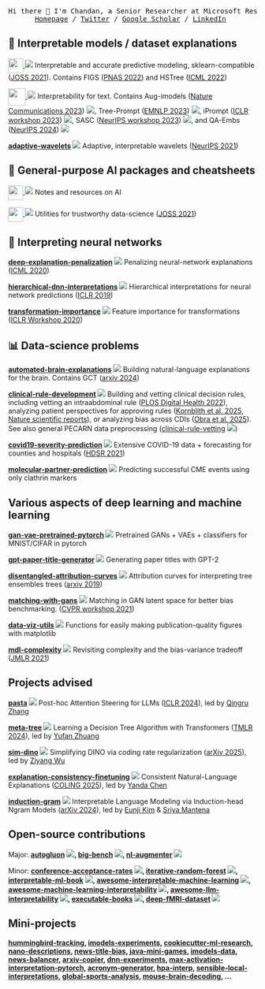 <p>
  <pre align="center">
Hi there 👋 I'm Chandan, a Senior Researcher at Microsoft Research working on interpretable machine learning.
<a href="https://csinva.io/">Homepage</a> / <a href="https://twitter.com/csinva">Twitter</a> / <a href="https://scholar.google.com/citations?hl=en&user=vPYz4QwAAAAJ">Google Scholar</a> / <a href="https://www.linkedin.com/in/csinva/">LinkedIn</a> </pre>
</p>

## 🌳 Interpretable models / dataset explanations

<a href="https://github.com/csinva/imodels"><img align="center" style="height:30px;" src="https://csinva.io/imodels/img/imodels_logo.svg?sanitize=True"> </img></a> **![](https://img.shields.io/github/stars/csinva/imodels?color=%23EEE&style=flat-square&label=%E2%AD%90&labelColor=%23EEE)** Interpretable and accurate predictive modeling, sklearn-compatible ([JOSS 2021](https://joss.theoj.org/papers/10.21105/joss.03192)). Contains FIGS ([PNAS 2022](https://arxiv.org/abs/2201.11931)) and HSTree ([ICML 2022](https://arxiv.org/abs/2202.00858))

<a href="https://github.com/csinva/imodelsX"><img align="center" style="height:35px;" src="https://csinva.io/imodelsX/imodelsx_logo.svg?sanitize=True"> </img></a> **![](https://img.shields.io/github/stars/csinva/imodelsX?color=%23EEE&style=flat-square&label=%E2%AD%90&labelColor=%23EEE)** Interpretability for text. Contains Aug-imodels ([Nature Communications 2023](https://arxiv.org/abs/2209.11799)) ![](https://img.shields.io/github/stars/microsoft/augmented-interpretable-models?color=%23EEE&style=flat-square&label=%E2%AD%90&labelColor=%23EEE), Tree-Prompt ([EMNLP 2023](https://arxiv.org/abs/2310.14034)) ![](https://img.shields.io/github/stars/csinva/tree-prompt?color=%23EEE&style=flat-square&label=%E2%AD%90&labelColor=%23EEE), iPrompt ([ICLR workshop 2023](https://arxiv.org/abs/2210.01848)) ![](https://img.shields.io/github/stars/csinva/interpretable-autoprompting?color=%23EEE&style=flat-square&label=%E2%AD%90&labelColor=%23EEE), SASC ([NeurIPS workshop 2023](https://arxiv.org/abs/2305.09863)) ![](https://img.shields.io/github/stars/microsoft/automated-explanations?color=%23EEE&style=flat-square&label=%E2%AD%90&labelColor=%23EEE), and QA-Embs ([NeurIPS 2024](https://arxiv.org/abs/2405.16714)) ![](https://img.shields.io/github/stars/csinva/interpretable-embeddings?color=%23EEE&style=flat-square&label=%E2%AD%90&labelColor=%23EEE)

**[adaptive-wavelets](https://github.com/Yu-Group/adaptive-wavelet-distillation) ![](https://img.shields.io/github/stars/Yu-Group/adaptive-wavelet-distillation?color=%23EEE&style=flat-square&label=%E2%AD%90&labelColor=%23EEE)** Adaptive, interpretable wavelets ([NeurIPS 2021](https://arxiv.org/abs/2107.09145))

## 🤖 General-purpose AI packages and cheatsheets

<a href="https://github.com/csinva/csinva.github.io"><img align="center" style="height:30px;" src="https://csinva.io/blog/compiled_notes/_build/html//_static/logo.png"> </img></a> **![](https://img.shields.io/github/stars/csinva/csinva.github.io?color=%23EEE&style=flat-square&label=%E2%AD%90&labelColor=%23EEE)** Notes and resources on AI

<a href="https://github.com/Yu-Group/veridical-flow"><img align="center" style="height:30px;" src="https://yu-group.github.io/veridical-flow/logo_vflow_straight.png"> </img></a> **![](https://img.shields.io/github/stars/Yu-Group/pcs-pipeline?color=%23EEE&style=flat-square&label=%E2%AD%90&labelColor=%23EEE)** Utilities for trustworthy data-science ([JOSS 2021](https://joss.theoj.org/papers/10.21105/joss.03895))

## 🧠 Interpreting neural networks

**[deep-explanation-penalization](https://github.com/laura-rieger/deep-explanation-penalization) ![](https://img.shields.io/github/stars/laura-rieger/deep-explanation-penalization?color=%23EEE&style=flat-square&label=%E2%AD%90&labelColor=%23EEE)** Penalizing neural-network explanations ([ICML 2020](https://arxiv.org/abs/1909.13584))

**[hierarchical-dnn-interpretations](https://github.com/csinva/hierarchical-dnn-interpretations) ![](https://img.shields.io/github/stars/csinva/hierarchical-dnn-interpretations?color=%23EEE&style=flat-square&label=%E2%AD%90&labelColor=%23EEE)** Hierarchical interpretations for neural network predictions ([ICLR 2019](https://arxiv.org/abs/1806.05337))

**[transformation-importance](https://github.com/csinva/transformation-importance) ![](https://img.shields.io/github/stars/csinva/transformation-importance?color=%23EEE&style=flat-square&label=%E2%AD%90&labelColor=%23EEE)** Feature importance for transformations ([ICLR Workshop 2020](https://arxiv.org/abs/2003.01926))


## 📊 Data-science problems

**[automated-brain-explanations](https://github.com/microsoft/automated-brain-explanations) ![](https://img.shields.io/github/stars/microsoft/automated-brain-explanations?color=%23EEE&style=flat-square&label=%E2%AD%90&labelColor=%23EEE)** Building natural-language explanations for the brain. Contains GCT ([arxiv 2024](https://arxiv.org/abs/2410.00812))

**[clinical-rule-development](https://github.com/csinva/clinical-rule-development) ![](https://img.shields.io/github/stars/csinva/clinical-rule-development?color=%23EEE&style=flat-square&label=%E2%AD%90&labelColor=%23EEE)** Building and vetting clinical decision rules, including vetting an intraabdominal rule ([PLOS Digital Health 2022](https://journals.plos.org/digitalhealth/article?id=10.1371/journal.pdig.0000076)), analyzing patient perspectives for approving rules (<a href="https://www.nature.com/articles/s41598-025-89996-w">Kornblith et al. 2025, Nature scientific reports</a>), or analyzing bias across CDIs (<a href="https://www.medrxiv.org/content/10.1101/2025.02.12.25320965v1">Obra et al. 2025</a>). See also general PECARN data preprocessing ([clinical-rule-vetting](https://github.com/Yu-Group/rule-stress-testing) ![](https://img.shields.io/github/stars/Yu-Group/rule-stress-testing?color=%23EEE&style=flat-square&label=%E2%AD%90&labelColor=%23EEE))

**[covid19-severity-prediction](https://github.com/Yu-Group/covid19-severity-prediction) ![](https://img.shields.io/github/stars/Yu-Group/covid19-severity-prediction?color=%23EEE&style=flat-square&label=%E2%AD%90&labelColor=%23EEE)** Extensive COVID-19 data + forecasting for counties and hospitals ([HDSR 2021](https://hdsr.mitpress.mit.edu/pub/p6isyf0g/release/4))

**[molecular-partner-prediction](https://github.com/Yu-Group/molecular-partner-prediction) ![](https://img.shields.io/github/stars/csinva/auxilin-prediction?color=%23EEE&style=flat-square&label=%E2%AD%90&labelColor=%23EEE)** Predicting successful CME events using only clathrin markers


## Various aspects of deep learning and machine learning

**[gan-vae-pretrained-pytorch](https://github.com/csinva/gan-vae-pretrained-pytorch) ![](https://img.shields.io/github/stars/csinva/gan-vae-pretrained-pytorch?color=%23EEE&style=flat-square&label=%E2%AD%90&labelColor=%23EEE)** Pretrained GANs + VAEs + classifiers for MNIST/CIFAR in pytorch

**[gpt-paper-title-generator](https://github.com/csinva/gpt-paper-title-generator) ![](https://img.shields.io/github/stars/csinva/gpt2-paper-title-generator?color=%23EEE&style=flat-square&label=%E2%AD%90&labelColor=%23EEE)** Generating paper titles with GPT-2

**[disentangled-attribution-curves](https://github.com/csinva/disentangled-attribution-curves) ![](https://img.shields.io/github/stars/csinva/disentangled-attribution-curves?color=%23EEE&style=flat-square&label=%E2%AD%90&labelColor=%23EEE)** Attribution curves for interpreting tree ensembles trees ([arxiv 2019](https://arxiv.org/abs/1905.07631))

**[matching-with-gans](https://github.com/csinva/matching-with-gans) ![](https://img.shields.io/github/stars/csinva/matching-with-gans?color=%23EEE&style=flat-square&label=%E2%AD%90&labelColor=%23EEE)** Matching in GAN latent space for better bias benchmarking. ([CVPR workshop 2021](https://arxiv.org/abs/2103.13455))

**[data-viz-utils](https://github.com/csinva/data-viz-utils) ![](https://img.shields.io/github/stars/csinva/data-viz-utils?color=%23EEE&style=flat-square&label=%E2%AD%90&labelColor=%23EEE)** Functions for easily making publication-quality figures with matplotlib

**[mdl-complexity](https://github.com/csinva/mdl-complexity) ![](https://img.shields.io/github/stars/csinva/mdl-complexity?color=%23EEE&style=flat-square&label=%E2%AD%90&labelColor=%23EEE)** Revisiting complexity and the bias-variance tradeoff ([JMLR 2021](https://arxiv.org/abs/2006.10189))

## Projects advised

**[pasta](https://github.com/QingruZhang/PASTA) ![](https://img.shields.io/github/stars/QingruZhang/PASTA?color=%23EEE&style=flat-square&label=%E2%AD%90&labelColor=%23EEE)** Post-hoc Attention Steering for LLMs ([ICLR 2024](https://arxiv.org/abs/2311.02262)), led by [Qingru Zhang](https://github.com/QingruZhang)

**[meta-tree](https://github.com/EvanZhuang/MetaTree) ![](https://img.shields.io/github/stars/EvanZhuang/MetaTree?color=%23EEE&style=flat-square&label=%E2%AD%90&labelColor=%23EEE)** Learning a Decision Tree Algorithm with Transformers ([TMLR 2024](https://arxiv.org/abs/2402.03774)), led by [Yufan Zhuang](https://github.com/EvanZhuang)

**[sim-dino](https://github.com/RobinWu218/SimDINO) ![](https://img.shields.io/github/stars/RobinWu218/SimDINO?color=%23EEE&style=flat-square&label=%E2%AD%90&labelColor=%23EEE)** Simplifying DINO via coding rate regularization ([arXiv 2025](https://arxiv.org/abs/2502.10385)), led by [Ziyang Wu](https://github.com/RobinWu218)

**[explanation-consistency-finetuning](https://github.com/yandachen/explanation-consistency-finetuning) ![](https://img.shields.io/github/stars/yandachen/explanation-consistency-finetuning?color=%23EEE&style=flat-square&label=%E2%AD%90&labelColor=%23EEE)**  Consistent Natural-Language Explanations ([COLING 2025](https://arxiv.org/abs/2401.13986)), led by [Yanda Chen](https://github.com/yandachen)

**[induction-gram](https://github.com/ejkim47/induction-gram) ![](https://img.shields.io/github/stars/ejkim47/induction-gram?color=%23EEE&style=flat-square&label=%E2%AD%90&labelColor=%23EEE)**  Interpretable Language Modeling via Induction-head Ngram Models ([arXiv 2024](https://arxiv.org/abs/2401.13986)), led by [Eunji Kim](https://github.com/ejkim47) & [Sriya Mantena](https://github.com/SriyaM)


## Open-source contributions

Major: **[autogluon](https://github.com/awslabs/autogluon) ![](https://img.shields.io/github/stars/awslabs/autogluon?color=%23EEE&style=flat-square&label=%E2%AD%90&labelColor=%23EEE), [big-bench](https://github.com/google/BIG-bench) ![](https://img.shields.io/github/stars/google/BIG-bench?color=%23EEE&style=flat-square&label=%E2%AD%90&labelColor=%23EEE), [nl-augmenter](https://github.com/GEM-benchmark/NL-Augmenter) ![](https://img.shields.io/github/stars/GEM-benchmark/NL-Augmenter?color=%23EEE&style=flat-square&label=%E2%AD%90&labelColor=%23EEE)**

Minor: **[conference-acceptance-rates](https://github.com/lixin4ever/Conference-Acceptance-Rate) ![](https://img.shields.io/github/stars/lixin4ever/Conference-Acceptance-Rate?color=%23EEE&style=flat-square&label=%E2%AD%90&labelColor=%23EEE), [iterative-random-forest](https://github.com/Yu-Group/iterative-Random-Forest) ![](https://img.shields.io/github/stars/Yu-Group/iterative-Random-Forest?color=%23EEE&style=flat-square&label=%E2%AD%90&labelColor=%23EEE), [interpretable-ml-book](https://github.com/christophM/interpretable-ml-book) ![](https://img.shields.io/github/stars/christophM/interpretable-ml-book?color=%23EEE&style=flat-square&label=%E2%AD%90&labelColor=%23EEE), [awesome-interpretable-machine-learning](https://github.com/lopusz/awesome-interpretable-machine-learning) ![](https://img.shields.io/github/stars/lopusz/awesome-interpretable-machine-learning?color=%23EEE&style=flat-square&label=%E2%AD%90&labelColor=%23EEE), [awesome-machine-learning-interpretability](https://github.com/jphall663/awesome-machine-learning-interpretability) ![](https://img.shields.io/github/stars/jphall663/awesome-machine-learning-interpretability?color=%23EEE&style=flat-square&label=%E2%AD%90&labelColor=%23EEE), [awesome-llm-interpretability](https://github.com/JShollaj/awesome-llm-interpretability) ![](https://img.shields.io/github/stars/JShollaj/awesome-llm-interpretability?color=%23EEE&style=flat-square&label=%E2%AD%90&labelColor=%23EEE), [executable-books](https://github.com/executablebooks/meta) ![](https://img.shields.io/github/stars/executablebooks/meta?color=%23EEE&style=flat-square&label=%E2%AD%90&labelColor=%23EEE), [deep-fMRI-dataset](https://github.com/HuthLab/deep-fMRI-dataset) ![](https://img.shields.io/github/stars/HuthLab/deep-fMRI-dataset?color=%23EEE&style=flat-square&label=%E2%AD%90&labelColor=%23EEE)**

## Mini-projects

**[hummingbird-tracking](https://github.com/csinva/hummingbird-tracking), [imodels-experiments](https://github.com/Yu-Group/imodels-experiments), [cookiecutter-ml-research](https://github.com/csinva/cookiecutter-ml-research), [nano-descriptions](https://github.com/csinva/nano-descriptions), [news-title-bias](https://github.com/csinva/news-title-bias), [java-mini-games](https://github.com/csinva/mini-games), [imodels-data](https://github.com/csinva/imodels-data), [news-balancer](https://github.com/csinva/news-balancer), [arxiv-copier](https://github.com/csinva/arxiv-copier), [dnn-experiments](https://github.com/csinva/dnn-experiments), [max-activation-interpretation-pytorch](https://github.com/csinva/max-activation-interpretation-pytorch), [acronym-generator](https://github.com/csinva/acronym-generator), [hpa-interp](https://github.com/csinva/hpa-interp), [sensible-local-interpretations](https://github.com/csinva/sensible-local-interpretations), [global-sports-analysis](https://github.com/csinva/global-sports-analysis), [mouse-brain-decoding](https://github.com/csinva/mouse-brain-decoding),  ...**
